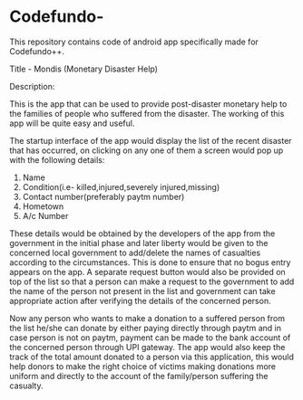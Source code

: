 # Codefundo-
This repository contains code of android app specifically made for Codefundo++.

Title - Mondis (Monetary Disaster Help)

Description:

This is the app that can be used to provide post-disaster monetary help to the families of people who suffered from the disaster. The working of this app will be quite easy and useful.


The startup interface of the app would display the list of the recent disaster that has occurred, on clicking on any one of them a screen would pop up with the following details:

1. Name 
2. Condition(i.e- killed,injured,severely injured,missing)
3. Contact number(preferably paytm number)
4. Hometown
5. A/c Number    

These details would be obtained by the developers of the app from the government in the initial phase and later liberty would be given to the concerned local government to add/delete the names of casualties according to the circumstances. This is done to ensure that no bogus entry appears on the app. A separate request button would also be provided on top of the list so that a person can make a request to the government to add the name of the person not present in the list and government can take appropriate action after verifying the details of the concerned person.

Now any person who wants to make a donation to a suffered person from the list he/she can donate by either paying directly through paytm and in case person is not on paytm, payment can be made to the bank account of the concerned person through UPI gateway. The app would also keep the track of the total amount donated to a person via this application, this would help donors to make the right choice of victims making donations more uniform and directly to the account of the family/person suffering the casualty.

